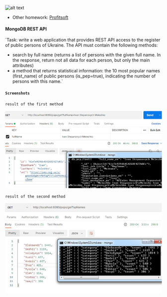 ![alt text](https://www.profitsoft.ua/static/app/img/logo1.png)

* Other homework: [Profitsoft](https://github.com/DmytroAksonenko/profitsoft)

#### MongoDB REST API

`Task: write a web application that provides REST API access to the register of public persons of Ukraine.
 The API must contain the following methods:
   - search by full name (returns a list of persons with the given full name. In the response, return not all data for each person, but only the main attributes)
   - a method that returns statistical information: the 10 most popular names (first_name) of public persons (is_pep=true), indicating the number of persons with this name.`

#### `Screenshots`

`result of the first method`

![alt text](https://github.com/DmytroAksonenko/spring_rest_mongo/blob/main/images/srm2.JPG?raw=true)

`result of the second method`

![alt text](https://github.com/DmytroAksonenko/spring_rest_mongo/blob/main/images/srm1.JPG?raw=true)